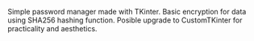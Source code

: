 Simple password manager made with TKinter. 
Basic encryption for data using SHA256 hashing function.
Posible upgrade to CustomTKinter for practicality and aesthetics.

